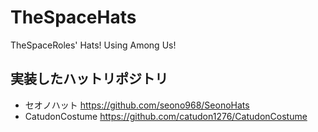# TheSpaceHats
TheSpaceRoles' Hats! Using Among Us!


## 実装したハットリポジトリ
- セオノハット
https://github.com/seono968/SeonoHats
- CatudonCostume
https://github.com/catudon1276/CatudonCostume
